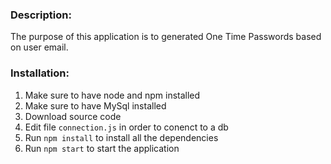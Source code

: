 ### Description:
The purpose of this application is to generated One Time Passwords based on user email.

### Installation:
1. Make sure to have node and npm installed
2. Make sure to have MySql installed
4. Download source code
5. Edit file `connection.js` in order to conenct to a db
6. Run `npm install` to install all the dependencies
7. Run `npm start` to start the application


